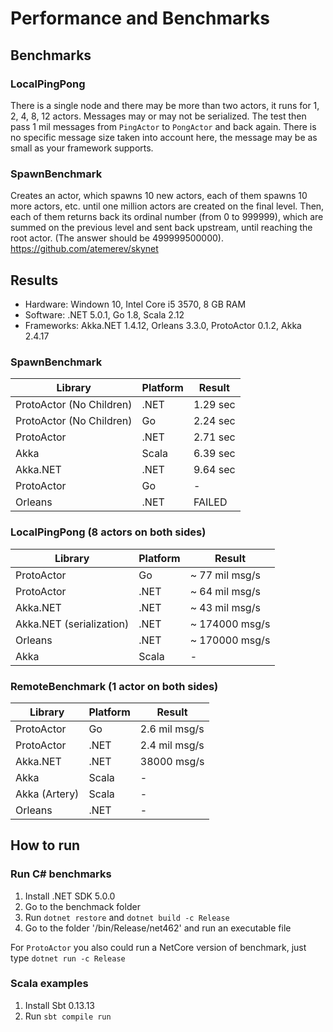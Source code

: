 # Performance and Benchmarks

## Benchmarks
### LocalPingPong
There is a single node and there may be more than two actors, it runs for 1, 2, 4, 8, 12 actors. Messages may or may not be serialized. The test then pass 1 mil messages from `PingActor` to `PongActor` and back again. There is no specific message size taken into account here, the message may be as small as your framework supports.

### SpawnBenchmark
Creates an actor, which spawns 10 new actors, each of them spawns 10 more actors, etc. until one million actors are created on the final level. Then, each of them returns back its ordinal number (from 0 to 999999), which are summed on the previous level and sent back upstream, until reaching the root actor. (The answer should be 499999500000).
https://github.com/atemerev/skynet

## Results
- Hardware: Windown 10, Intel Core i5 3570, 8 GB RAM
- Software: .NET 5.0.1, Go 1.8, Scala 2.12
- Frameworks: Akka.NET 1.4.12, Orleans 3.3.0, ProtoActor 0.1.2, Akka 2.4.17

### SpawnBenchmark
|Library	                  | Platform            | Result             |
|---                          |---                  |---                 |
|ProtoActor (No Children)	  | .NET	            | 1.29 sec           |
|ProtoActor (No Children)     | Go                  | 2.24 sec           |
|ProtoActor                   | .NET	            | 2.71 sec           |
|Akka                         | Scala               | 6.39 sec           |
|Akka.NET                     | .NET                | 9.64 sec           |
|ProtoActor                   | Go                  | -                  |
|Orleans                      | .NET                | FAILED             |

### LocalPingPong (8 actors on both sides)
|Library	                  | Platform            | Result             |
|---                          |---                  |---                 |
|ProtoActor                   | Go                  | ~ 77 mil msg/s     |
|ProtoActor                   | .NET	            | ~ 64 mil msg/s     |
|Akka.NET                     | .NET                | ~ 43 mil msg/s     |
|Akka.NET (serialization)     | .NET                | ~ 174000 msg/s     |
|Orleans                      | .NET                | ~ 170000 msg/s     |
|Akka                         | Scala               | -                  |

### RemoteBenchmark (1 actor on both sides)
|Library	                  | Platform            | Result             |
|---                          |---                  |---                 |
|ProtoActor                   | Go                  | 2.6 mil msg/s      |
|ProtoActor                   | .NET	            | 2.4 mil msg/s      |
|Akka.NET                     | .NET                | 38000 msg/s        |
|Akka                         | Scala               | -                  |
|Akka (Artery)                | Scala               | -                  |
|Orleans                      | .NET                | -                  |

## How to run
### Run C# benchmarks
1. Install .NET SDK 5.0.0
2. Go to the benchmack folder
3. Run `dotnet restore` and `dotnet build -c Release`
4. Go to the folder '/bin/Release/net462' and run an executable file

For `ProtoActor` you also could run a NetCore version of benchmark, just type `dotnet run -c Release`

### Scala examples
1. Install Sbt 0.13.13
2. Run `sbt compile run`
